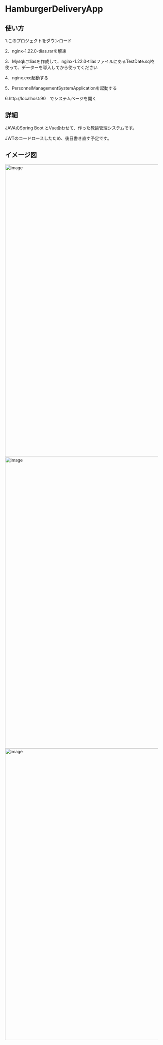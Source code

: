 # HamburgerDeliveryApp
## 使い方
1.このプロジェクトをダウンロード　

2．nginx-1.22.0-tlias.rarを解凍  

3．Mysqlにtliasを作成して、nginx-1.22.0-tliasファイルにあるTestDate.sqlを使って、データーを導入してから使ってください

4．nginx.exe起動する

5．PersonnelManagementSystemApplicationを起動する

6.http://localhost:90　でシステムページを開く

## 詳細
JAVAのSpring Boot とVue合わせて、作った教諭管理システムです。

JWTのコードロースしたため、後日書き直す予定です。



## イメージ図　
<img width="962" alt="image" src="https://github.com/g8uy65f43/personnel_management_system-/assets/105122594/a354182f-52ed-4b6f-9141-b6de2a66e9ad">
<img width="959" alt="image" src="https://github.com/g8uy65f43/personnel_management_system-/assets/105122594/772ae0fb-1bf4-4831-8128-0232c124bb68">
<img width="960" alt="image" src="https://github.com/g8uy65f43/personnel_management_system-/assets/105122594/79974b56-bb98-4572-936a-4595fa372898">
